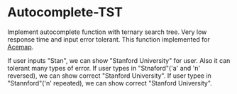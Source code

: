 # Autocomplete-TST


Implement autocomplete function with ternary search tree. Very low response time and input error tolerant. This function implemented for [Acemap](http://acemap.sjtu.edu.cn). 

If user inputs "Stan", we can show "Stanford University" for user. Also it can tolerant many types of error. If user types in "Stnaford"('a' and 'n' reversed), we can show correct "Stanford University". If user typee in "Stannford"('n' repeated), we can show correct "Stanford University".


